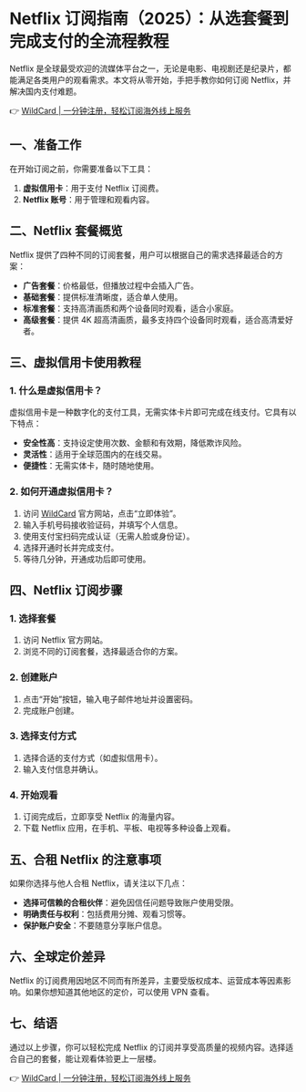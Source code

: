 # Netflix 订阅指南（2025）：从选套餐到完成支付的全流程教程

Netflix 是全球最受欢迎的流媒体平台之一，无论是电影、电视剧还是纪录片，都能满足各类用户的观看需求。本文将从零开始，手把手教你如何订阅 Netflix，并解决国内支付难题。

👉 [WildCard | 一分钟注册，轻松订阅海外线上服务](https://bbtdd.com/WildCard)

## 一、准备工作

在开始订阅之前，你需要准备以下工具：

1. **虚拟信用卡**：用于支付 Netflix 订阅费。
2. **Netflix 账号**：用于管理和观看内容。

## 二、Netflix 套餐概览

Netflix 提供了四种不同的订阅套餐，用户可以根据自己的需求选择最适合的方案：

- **广告套餐**：价格最低，但播放过程中会插入广告。
- **基础套餐**：提供标准清晰度，适合单人使用。
- **标准套餐**：支持高清画质和两个设备同时观看，适合小家庭。
- **高级套餐**：提供 4K 超高清画质，最多支持四个设备同时观看，适合高清爱好者。

## 三、虚拟信用卡使用教程

### 1. 什么是虚拟信用卡？

虚拟信用卡是一种数字化的支付工具，无需实体卡片即可完成在线支付。它具有以下特点：

- **安全性高**：支持设定使用次数、金额和有效期，降低欺诈风险。
- **灵活性**：适用于全球范围内的在线交易。
- **便捷性**：无需实体卡，随时随地使用。

### 2. 如何开通虚拟信用卡？

1. 访问 [WildCard](https://bbtdd.com/WildCard) 官方网站，点击“立即体验”。
2. 输入手机号码接收验证码，并填写个人信息。
3. 使用支付宝扫码完成认证（无需人脸或身份证）。
4. 选择开通时长并完成支付。
5. 等待几分钟，开通成功后即可使用。

## 四、Netflix 订阅步骤

### 1. 选择套餐
1. 访问 Netflix 官方网站。
2. 浏览不同的订阅套餐，选择最适合你的方案。

### 2. 创建账户
1. 点击“开始”按钮，输入电子邮件地址并设置密码。
2. 完成账户创建。

### 3. 选择支付方式
1. 选择合适的支付方式（如虚拟信用卡）。
2. 输入支付信息并确认。

### 4. 开始观看
1. 订阅完成后，立即享受 Netflix 的海量内容。
2. 下载 Netflix 应用，在手机、平板、电视等多种设备上观看。

## 五、合租 Netflix 的注意事项

如果你选择与他人合租 Netflix，请关注以下几点：

- **选择可信赖的合租伙伴**：避免因信任问题导致账户使用受限。
- **明确责任与权利**：包括费用分摊、观看习惯等。
- **保护账户安全**：不要随意分享账户信息。

## 六、全球定价差异

Netflix 的订阅费用因地区不同而有所差异，主要受版权成本、运营成本等因素影响。如果你想知道其他地区的定价，可以使用 VPN 查看。

## 七、结语

通过以上步骤，你可以轻松完成 Netflix 的订阅并享受高质量的视频内容。选择适合自己的套餐，能让观看体验更上一层楼。

👉 [WildCard | 一分钟注册，轻松订阅海外线上服务](https://bbtdd.com/WildCard)